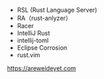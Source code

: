 - RSL (Rust Language Server)
- RA（rust-anlyzer）
- Racer
- IntelliJ Rust
- intellij-toml
- Eclipse Corrosion
- rust.vim

https://areweideyet.com